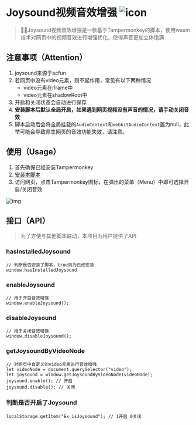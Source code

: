 # Joysound视频音效增强 ![icon](https://s4.ax1x.com/2022/02/11/HNIAQH.png)
> 🎵✨Joysound视频音效增强是一款基于Tampermonkey的脚本，使用wasm技术对网页中的视频音效进行增强优化，使得声音更加立体饱满

## 注意事项（Attention）
1. joysound来源于acfun
2. 若网页中没有video元素，则不起作用，常见有以下两种情况
    - video元素在iframe中
    - video元素在shadowRoot中
3. 开启和关闭状态会自动进行保存
4. **安装脚本后默认全局开启，如果遇到网页视频没有声音的情况，请手动关闭音效**
5. 脚本启动后会将全局挂载的`AudioContext`和`webkitAudioContext`置为null，此举可能会导致原生网页的音效功能失效，请注意。

## 使用（Usage）
1. 首先确保已经安装Tampermonkey
2. [安装本脚本](https://greasyfork.org/zh-CN/scripts/439845)
3. 访问网页，点击Tampermonkey图标，在弹出的菜单（Menu）中即可选择开启/关闭音效
  
![img](https://s4.ax1x.com/2022/02/11/HNIWtK.png)

## 接口（API）
> 为了方便与其他脚本联动，本项目为用户提供了API

### hasInstalledJoysound
```
// 判断是否安装了脚本，true则为已经安装
window.hasInstalledJoysound
```

### enableJoysound
```
// 用于开启音效增强
window.enableJoysound();
```

### disableJoysound
```
// 用于关闭音效增强
window.disableJoysound();
```

### getJoysoundByVideoNode
```
// 对网页中自定义的video元素进行音效增强
let videoNode = document.querySelector("video");
let joysound = window.getJoysoundByVideoNode(videoNode);
joysound.enable(); // 开启
joysound.disable(); // 关闭
```

### 判断是否开启了Joysound
```
localStorage.getItem("Ex_isJoysound"); // 1开启 0关闭
```